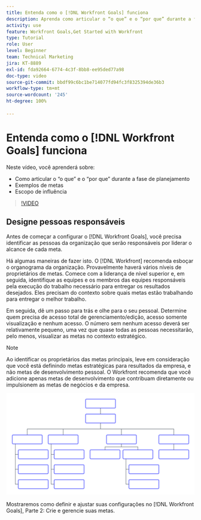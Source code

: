 ```yaml
---
title: Entenda como o [!DNL Workfront Goals] funciona
description: Aprenda como articular o “o que” e o “por que” durante a fase de planejamento, exemplos de metas e escopo de influência.
activity: use
feature: Workfront Goals,Get Started with Workfront
type: Tutorial
role: User
level: Beginner
team: Technical Marketing
jira: KT-8889
exl-id: fda92664-6774-4c3f-8bb8-ee95ded77a98
doc-type: video
source-git-commit: bbdf99c6bc1be714077fd94fc3f8325394de36b3
workflow-type: tm+mt
source-wordcount: '245'
ht-degree: 100%

---
```


# Entenda como o [!DNL Workfront Goals] funciona

Neste vídeo, você aprenderá sobre:

* Como articular o “o que” e o “por que” durante a fase de planejamento
* Exemplos de metas
* Escopo de influência

>[!VIDEO](https://video.tv.adobe.com/v/335183/?quality=12&learn=on&enablevpops=1)

## Designe pessoas responsáveis

Antes de começar a configurar o [!DNL Workfront Goals], você precisa identificar as pessoas da organização que serão responsáveis por liderar o alcance de cada meta.

Há algumas maneiras de fazer isto. O [!DNL Workfront] recomenda esboçar o organograma da organização. Provavelmente haverá vários níveis de proprietários de metas. Comece com a liderança de nível superior e, em seguida, identifique as equipes e os membros das equipes responsáveis pela execução do trabalho necessário para entregar os resultados desejados. Eles precisam do contexto sobre quais metas estão trabalhando para entregar o melhor trabalho.

Em seguida, dê um passo para trás e olhe para o seu pessoal. Determine quem precisa de acesso total de gerenciamento/edição, acesso somente visualização e nenhum acesso. O número sem nenhum acesso deverá ser relativamente pequeno, uma vez que quase todas as pessoas necessitarão, pelo menos, visualizar as metas no contexto estratégico.

>[!NOTE]
>
>Ao identificar os proprietários das metas principais, leve em consideração que você está definindo metas estratégicas para resultados da empresa, e não metas de desenvolvimento pessoal. O Workfront recomenda que você adicione apenas metas de desenvolvimento que contribuam diretamente ou impulsionem as metas de negócios e da empresa.

![Organograma em branco](assets/01-workfront-goals-blank-org-chart.png)

Mostraremos como definir e ajustar suas configurações no [!DNL Workfront Goals], Parte 2: Crie e gerencie suas metas.

<!--
URL for part 2 reference above
-->

